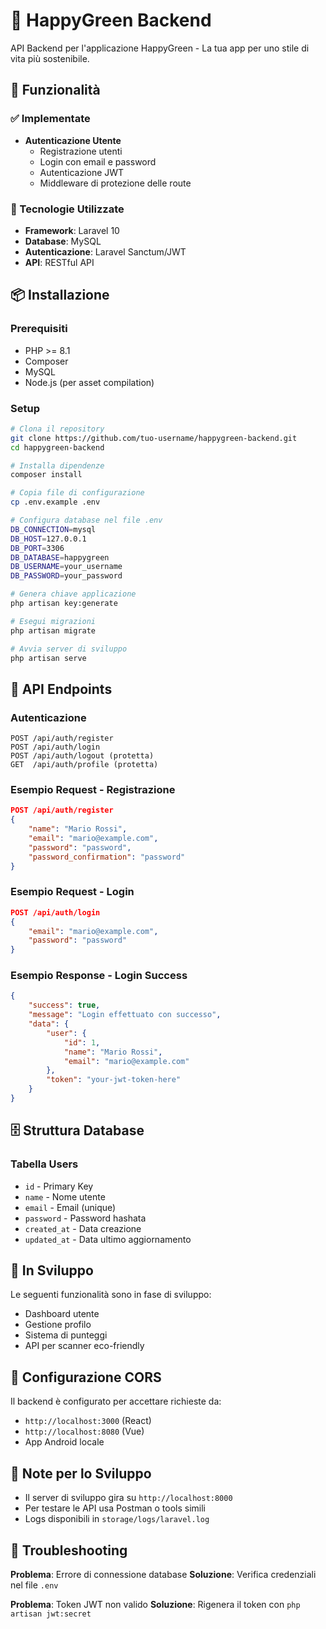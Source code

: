 # 🌱 HappyGreen Backend

API Backend per l'applicazione HappyGreen - La tua app per uno stile di vita più sostenibile.

## 🚀 Funzionalità

### ✅ Implementate
- **Autenticazione Utente**
  - Registrazione utenti
  - Login con email e password
  - Autenticazione JWT
  - Middleware di protezione delle route

### 🔧 Tecnologie Utilizzate
- **Framework**: Laravel 10
- **Database**: MySQL
- **Autenticazione**: Laravel Sanctum/JWT
- **API**: RESTful API

## 📦 Installazione

### Prerequisiti
- PHP >= 8.1
- Composer
- MySQL
- Node.js (per asset compilation)

### Setup
```bash
# Clona il repository
git clone https://github.com/tuo-username/happygreen-backend.git
cd happygreen-backend

# Installa dipendenze
composer install

# Copia file di configurazione
cp .env.example .env

# Configura database nel file .env
DB_CONNECTION=mysql
DB_HOST=127.0.0.1
DB_PORT=3306
DB_DATABASE=happygreen
DB_USERNAME=your_username
DB_PASSWORD=your_password

# Genera chiave applicazione
php artisan key:generate

# Esegui migrazioni
php artisan migrate

# Avvia server di sviluppo
php artisan serve
```

## 🔗 API Endpoints

### Autenticazione
```
POST /api/auth/register
POST /api/auth/login
POST /api/auth/logout (protetta)
GET  /api/auth/profile (protetta)
```

### Esempio Request - Registrazione
```json
POST /api/auth/register
{
    "name": "Mario Rossi",
    "email": "mario@example.com",
    "password": "password",
    "password_confirmation": "password"
}
```

### Esempio Request - Login
```json
POST /api/auth/login
{
    "email": "mario@example.com",
    "password": "password"
}
```

### Esempio Response - Login Success
```json
{
    "success": true,
    "message": "Login effettuato con successo",
    "data": {
        "user": {
            "id": 1,
            "name": "Mario Rossi",
            "email": "mario@example.com"
        },
        "token": "your-jwt-token-here"
    }
}
```

## 🗄️ Struttura Database

### Tabella Users
- `id` - Primary Key
- `name` - Nome utente
- `email` - Email (unique)
- `password` - Password hashata
- `created_at` - Data creazione
- `updated_at` - Data ultimo aggiornamento

## 🚧 In Sviluppo

Le seguenti funzionalità sono in fase di sviluppo:
- Dashboard utente
- Gestione profilo
- Sistema di punteggi
- API per scanner eco-friendly

## 🔧 Configurazione CORS

Il backend è configurato per accettare richieste da:
- `http://localhost:3000` (React)
- `http://localhost:8080` (Vue)
- App Android locale

## 📝 Note per lo Sviluppo

- Il server di sviluppo gira su `http://localhost:8000`
- Per testare le API usa Postman o tools simili
- Logs disponibili in `storage/logs/laravel.log`

## 🐛 Troubleshooting

**Problema**: Errore di connessione database
**Soluzione**: Verifica credenziali nel file `.env`

**Problema**: Token JWT non valido
**Soluzione**: Rigenera il token con `php artisan jwt:secret`

